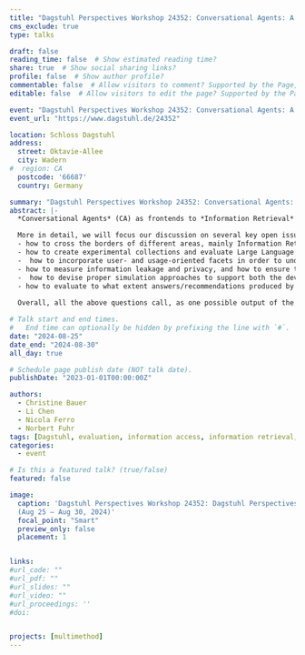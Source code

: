 ```yaml
---
title: "Dagstuhl Perspectives Workshop 24352: Conversational Agents: A Framework for Evaluation (CAFE)"
cms_exclude: true
type: talks

draft: false
reading_time: false  # Show estimated reading time?
share: true  # Show social sharing links?
profile: false  # Show author profile?
commentable: false  # Allow visitors to comment? Supported by the Page, Post, and Docs content types.
editable: false  # Allow visitors to edit the page? Supported by the Page, Post, and Docs content types.

event: "Dagstuhl Perspectives Workshop 24352: Conversational Agents: A Framework for Evaluation (CAFE)"
event_url: "https://www.dagstuhl.de/24352"

location: Schloss Dagstuhl
address:
  street: Oktavie-Allee
  city: Wadern
#  region: CA
  postcode: '66687'
  country: Germany

summary: "Dagstuhl Perspectives Workshop 24352: Conversational Agents: A Framework for Evaluation (CAFE)"
abstract: |-
  *Conversational Agents* (CA) as frontends to *Information Retrieval* (IR) and *Recommender Systems* (RS) become more popular in everyday life, with a wider range of users and usages. The latest developments in *Large Language Models* (LLMs) will have tremendous consequences, especially for the workplace and education. In this Dagstuhl Perspectives Workshop, we want to focus on the evaluation of these conversational systems, as appropriate methods are still missing. The quality of these systems is limited in terms of personalization, veracity and correctness, bias, transparency, trustworthiness, and understandability. Thus, evaluation methods must address these shortcomings. Furthermore, user- and usage-oriented aspects should become a more prominent and integral component in evaluations, as the user population as well as the tasks these systems are used for become more heterogeneous. For this reason, the topic-centric view of relevance has to be extended to a broad range of facets which are important for the different usage scenarios. Therefore, suitable evaluation criteria have to be specified, which form the basis for defining appropriate measures. Most importantly, the range of evaluation methods must be revisited and extended, as popular methods like the Cranfield approach or crowdsourcing must be complemented by new evaluation methods and strategies specifically tailored to this new type of system.

  More in detail, we will focus our discussion on several key open issues, among which are the following:
  - how to cross the borders of different areas, mainly Information Retrieval and Recommender Systems in our case, but also Natural Language Processing; 
  - how to create experimental collections and evaluate Large Language Models in terms of their bias, explainability, veracity, correctness, and hallucination in the CA context;  
  -  how to incorporate user- and usage-oriented facets in order to understand how users’ perceived conversation qualities (e.g., attentiveness, adaptability, understanding, and response quality) and perceived recommendation qualities (e.g.,, accuracy, novelty, interaction adequacy, and explanation) might interact with each other in a CA to affect user beliefs (e.g., perceived usefulness, perceived ease of use, transparency, user control, rapport, humanness), user attitudes (e.g., user satisfaction, trust), and behavioral intentions (e.g., intention to use);   
  - how to measure information leakage and privacy, and how to ensure that a CA does not propagate sensitive information;   
  -  how to devise proper simulation approaches to support both the development and the evaluation of a CA, avoiding circularity (the techniques used for simulation are similar to those used for developing systems), ensuring reliability, and reducing the gap between offline measurements and online user evaluations;    
  - how to evaluate to what extent answers/recommendations produced by a CA are appropriate, tailored to, and understandable for a specific audience, e.g., school kids, the general public, professionals, and people with (cognitive) disabilities.
    
  Overall, all the above questions call, as one possible output of the workshop, for envisioning *some reference architecture for CA systems, geared towards evaluation*, which allows the different areas to cooperate on a common ground and to share a common roadmap for improving our understanding of CA systems and making them more effective.

# Talk start and end times.
#   End time can optionally be hidden by prefixing the line with `#`.
date: "2024-08-25"
date_end: "2024-08-30"
all_day: true

# Schedule page publish date (NOT talk date).
publishDate: "2023-01-01T00:00:00Z"

authors:
  - Christine Bauer
  - Li Chen
  - Nicola Ferro
  - Norbert Fuhr
tags: [Dagstuhl, evaluation, information access, information retrieval, recommender systems, NLP, conversational agents, LLM]
categories:
  - event

# Is this a featured talk? (true/false)
featured: false

image:
  caption: 'Dagstuhl Perspectives Workshop 24352: Dagstuhl Perspectives Workshop: Conversational Agents: A Framework for Evaluation (CAFE)<br>
  (Aug 25 – Aug 30, 2024)'
  focal_point: "Smart"
  preview_only: false
  placement: 1


links:
#url_code: ""
#url_pdf: ""
#url_slides: ""
#url_video: ""
#url_proceedings: ''
#doi: 


projects: [multimethod]
---
```

